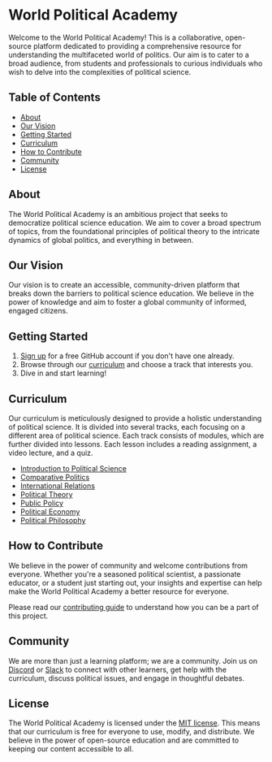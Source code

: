 # World Political Academy

Welcome to the World Political Academy! This is a collaborative, open-source platform dedicated to providing a comprehensive resource for understanding the multifaceted world of politics. Our aim is to cater to a broad audience, from students and professionals to curious individuals who wish to delve into the complexities of political science.

## Table of Contents

- [About](#about)
- [Our Vision](#our-vision)
- [Getting Started](#getting-started)
- [Curriculum](#curriculum)
- [How to Contribute](#how-to-contribute)
- [Community](#community)
- [License](#license)

## About

The World Political Academy is an ambitious project that seeks to democratize political science education. We aim to cover a broad spectrum of topics, from the foundational principles of political theory to the intricate dynamics of global politics, and everything in between.

## Our Vision

Our vision is to create an accessible, community-driven platform that breaks down the barriers to political science education. We believe in the power of knowledge and aim to foster a global community of informed, engaged citizens.

## Getting Started

1. [Sign up](#) for a free GitHub account if you don't have one already.
2. Browse through our [curriculum](#) and choose a track that interests you.
3. Dive in and start learning!

## Curriculum

Our curriculum is meticulously designed to provide a holistic understanding of political science. It is divided into several tracks, each focusing on a different area of political science. Each track consists of modules, which are further divided into lessons. Each lesson includes a reading assignment, a video lecture, and a quiz.

- [Introduction to Political Science](#)
- [Comparative Politics](#)
- [International Relations](#)
- [Political Theory](#)
- [Public Policy](#)
- [Political Economy](#)
- [Political Philosophy](#)

## How to Contribute

We believe in the power of community and welcome contributions from everyone. Whether you're a seasoned political scientist, a passionate educator, or a student just starting out, your insights and expertise can help make the World Political Academy a better resource for everyone.

Please read our [contributing guide](#) to understand how you can be a part of this project.

## Community

We are more than just a learning platform; we are a community. Join us on [Discord](#) or [Slack](#) to connect with other learners, get help with the curriculum, discuss political issues, and engage in thoughtful debates.

## License

The World Political Academy is licensed under the [MIT license](#). This means that our curriculum is free for everyone to use, modify, and distribute. We believe in the power of open-source education and are committed to keeping our content accessible to all.
